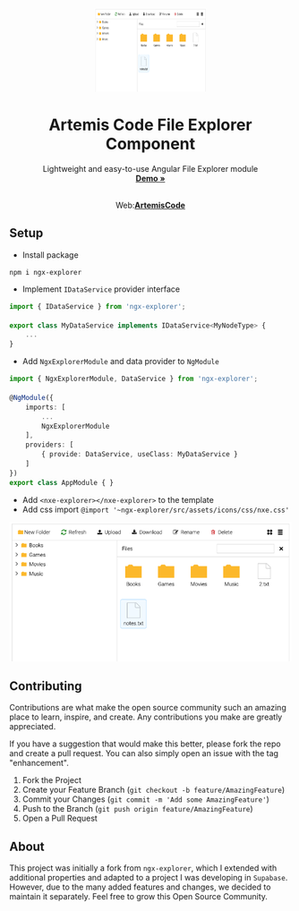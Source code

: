 <div id="top"></div>
<br />
<div align="center">
  <a href="https://github.com/GuilleLegend">
    <img src="docs/ss.png" alt="Logo" width="200" height="150">
  </a>

  <h1 align="center">Artemis Code File Explorer Component</h1>

  <p align="center">
    Lightweight and easy-to-use Angular File Explorer module
    <br />
    <a href="https://artemnih.github.io/ngx-explorer/"><strong>Demo »</strong></a>
    <br />
    <br />    
        <p align="center">Web:<a href="https://artemiscode.es"><strong>ArtemisCode</strong></a></p>
  </p>
</div>


## Setup
- Install package 
```
npm i ngx-explorer
```
- Implement `IDataService` provider interface
```Typescript
import { IDataService } from 'ngx-explorer';

export class MyDataService implements IDataService<MyNodeType> {
    ... 
}
```
- Add `NgxExplorerModule` and data provider to `NgModule`
```Typescript
import { NgxExplorerModule, DataService } from 'ngx-explorer';

@NgModule({
    imports: [
        ...
        NgxExplorerModule
    ],
    providers: [
        { provide: DataService, useClass: MyDataService }
    ]
})
export class AppModule { }
```
- Add `<nxe-explorer></nxe-explorer>` to the template
- Add css import `@import '~ngx-explorer/src/assets/icons/css/nxe.css'`

![explorer](docs/ss.png)


## Contributing
Contributions are what make the open source community such an amazing place to learn, inspire, and create. Any contributions you make are greatly appreciated.

If you have a suggestion that would make this better, please fork the repo and create a pull request. You can also simply open an issue with the tag "enhancement".

1. Fork the Project
2. Create your Feature Branch (`git checkout -b feature/AmazingFeature`)
3. Commit your Changes (`git commit -m 'Add some AmazingFeature'`)
4. Push to the Branch (`git push origin feature/AmazingFeature`)
5. Open a Pull Request

## About
This project was initially a fork from `ngx-explorer`, which I extended with additional properties and adapted to a project I was developing in `Supabase`. However, due to the many added features and changes, we decided to maintain it separately. Feel free to grow this Open Source Community.